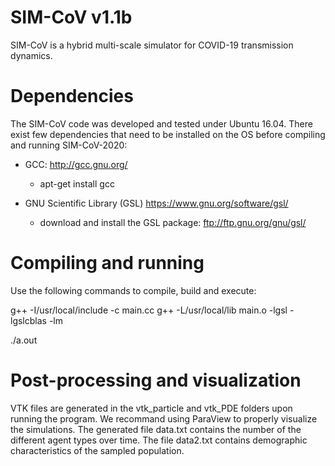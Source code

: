 SIM-CoV v1.1b
=============

SIM-CoV is a hybrid multi-scale simulator for COVID-19 transmission dynamics.


# Dependencies

The SIM-CoV code was developed and tested under Ubuntu 16.04. There exist few dependencies that need to be installed on the OS before compiling and running SIM-CoV-2020:

- GCC: http://gcc.gnu.org/
	- apt-get install gcc

- GNU Scientific Library (GSL) https://www.gnu.org/software/gsl/
	- download and install the GSL package: ftp://ftp.gnu.org/gnu/gsl/

# Compiling and running

Use the following commands to compile, build and execute:

g++ -I/usr/local/include -c main.cc 
g++ -L/usr/local/lib main.o -lgsl -lgslcblas -lm

./a.out


# Post-processing and visualization

VTK files are generated in the vtk_particle and vtk_PDE folders upon running the program. We recommand using ParaView to properly visualize the simulations. The generated file data.txt contains the number of the different agent types over time. The file data2.txt contains demographic characteristics of the sampled population.
